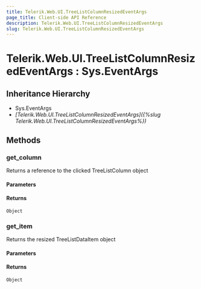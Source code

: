 ```yaml
---
title: Telerik.Web.UI.TreeListColumnResizedEventArgs
page_title: Client-side API Reference
description: Telerik.Web.UI.TreeListColumnResizedEventArgs
slug: Telerik.Web.UI.TreeListColumnResizedEventArgs
---
```


# Telerik.Web.UI.TreeListColumnResizedEventArgs : Sys.EventArgs

## Inheritance Hierarchy

* Sys.EventArgs
* *[Telerik.Web.UI.TreeListColumnResizedEventArgs]({%slug Telerik.Web.UI.TreeListColumnResizedEventArgs%})*

## Methods

### get_column

Returns a reference to the clicked TreeListColumn object

#### Parameters

#### Returns

`Object`

### get_item

Returns the resized TreeListDataItem object 

#### Parameters

#### Returns

`Object`
